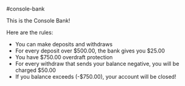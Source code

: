 #console-bank


This is the Console Bank!

Here are the rules:
* You can make deposits and withdraws
* For every deposit over $500.00, the bank gives you $25.00
* You have $750.00 overdraft protection
* For every withdraw that sends your balance negative, you will be charged $50.00
* If you balance exceeds (-$750.00), your account will be closed!
